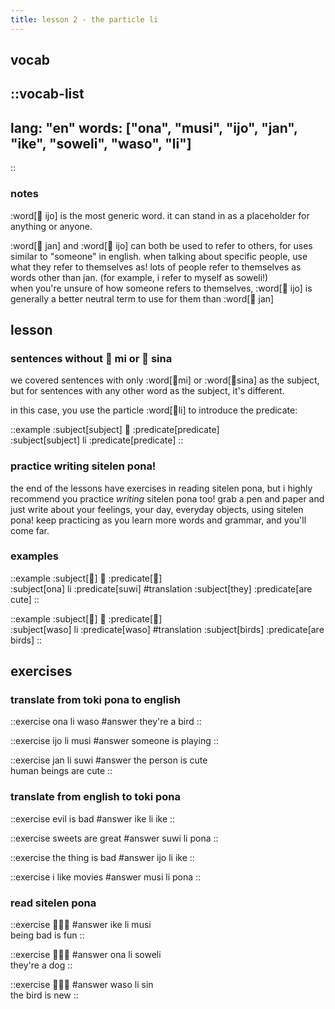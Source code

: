 ```yaml
---
title: lesson 2 - the particle li
---
```


## vocab
::vocab-list
---
lang: "en"
words: ["ona", "musi", "ijo", "jan", "ike", "soweli", "waso", "li"]
---
::

### notes
:word[󱤌 ijo] is the most generic word. it can stand in as a placeholder for anything or anyone.

:word[󱤑 jan] and :word[󱤌 ijo] can both be used to refer to others, for uses similar to "someone" in english. when talking about specific people, use what they refer to themselves as! lots of people refer to themselves as words other than jan. (for example, i refer to myself as soweli!) \
when you're unsure of how someone refers to themselves, :word[󱤌 ijo] is generally a better neutral term to use for them than :word[󱤑 jan]

## lesson
### sentences without 󱤴 mi or 󱥞 sina

we covered sentences with only :word[󱤴mi] or :word[󱥞sina] as the subject, but for sentences with any other word as the subject, it's different. 

in this case, you use the particle :word[󱤧li] to introduce the predicate:

::example
:subject[subject] 󱤧 :predicate[predicate] \
:subject[subject] li :predicate[predicate]
::

### practice writing sitelen pona!
the end of the lessons have exercises in reading sitelen pona, but i highly recommend you practice *writing* sitelen pona too! grab a pen and paper and just write about your feelings, your day, everyday objects, using sitelen pona! keep practicing as you learn more words and grammar, and you'll come far.

 ### examples
::example
:subject[󱥆] 󱤧 :predicate[󱥦] \
:subject[ona] li :predicate[suwi]
#translation
:subject[they] :predicate[are cute]
::

::example
:subject[󱥴] 󱤧 :predicate[󱥴] \
:subject[waso] li :predicate[waso]
#translation
:subject[birds] :predicate[are birds]
::

## exercises
### translate from toki pona to english
::exercise
ona li waso
#answer
they're a bird
::

::exercise
ijo li musi
#answer
someone is playing
::

::exercise
jan li suwi
#answer
the person is cute \
human beings are cute
::

### translate from english to toki pona
::exercise
evil is bad
#answer
ike li ike
::

::exercise
sweets are great
#answer
suwi li pona
::

::exercise
the thing is bad
#answer
ijo li ike
::

::exercise
i like movies
#answer
musi li pona
::

### read sitelen pona
::exercise
󱤍󱤧󱤻
#answer
ike li musi \
being bad is fun
::

::exercise
󱥆󱤧󱥢
#answer
ona li soweli \
they're a dog
::

::exercise
󱥴󱤧󱥝
#answer
waso li sin \
the bird is new
::